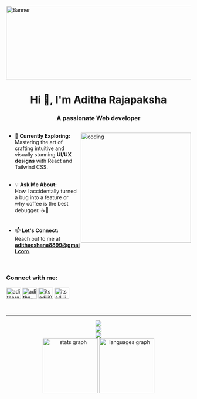 <img src="https://media3.giphy.com/media/v1.Y2lkPTc5MGI3NjExOG41aWhibXhkZ2VwNGR2anJ6dHhuMXY0dGlsdWdvam50aHptejFzYiZlcD12MV9pbnRlcm5hbF9naWZfYnlfaWQmY3Q9Zw/NKEt9elQ5cR68/giphy.webp" align="center" alt="Banner" height="200" width="2000">


<h1 align="center">Hi 👋, I'm Aditha Rajapaksha</h1>
<h3 align="center">A passionate Web developer</h3>


<p align="left"> <a href="https://twitter.com/" target="blank"><img src="https://img.shields.io/twitter/follow/?logo=twitter&style=for-the-badge" alt="" /></a> </p>

- 🌱 **Currently Exploring:**                                     <img align="right" alt="coding" width="300"  
src="https://camo.githubusercontent.com/4d9f5ecceb711eec6e2018f38a5677dc657c9738d4a65ba3b928c41c0a45b439/68747470733a2f2f6d69726f2e6d656469756d2e636f6d2f6d61782f313336302f302a37513379765349765f7430696f4a2d5a2e676966">
  <br>Mastering the art of crafting intuitive and visually stunning **UI/UX designs** with React and Tailwind CSS. <br><br>

- 💡 **Ask Me About:**  
  How I accidentally turned a bug into a feature or why coffee is the best debugger. ☕🐞 <br><br> 

- 📫 **Let's Connect:**  
  Reach out to me at **[adithaeshana8899@gmail.com](mailto:adithaeshana8899@gmail.com)**.
  

<br>
<h3 align="left">Connect with me:</h3>
<p align="left">
<a href="https://twitter.com/aditharajapaksh" target="blank"><img align="center" src="https://raw.githubusercontent.com/Ad1thA/github-profile-readme-generator/master/src/images/icons/Social/twitter.svg" alt="aditharajapaksh" height="30" width="40" /></a>
<a href="https://linkedin.com/in/Aditha-Rajapaksha" target="blank"><img align="center" src="https://raw.githubusercontent.com/Ad1thA/github-profile-readme-generator/master/src/images/icons/Social/linked-in-alt.svg" alt="aditha-rajapaksha" height="30" width="40" /></a>
<a href="https://fb.com/itsadiii001" target="blank"><img align="center" src="https://raw.githubusercontent.com/Ad1thA/github-profile-readme-generator/master/src/images/icons/Social/facebook.svg" alt="itsadiii001" height="30" width="40" /></a>
<a href="https://instagram.com/itsadiiii__" target="blank"><img align="center" src="https://raw.githubusercontent.com/Ad1thA/github-profile-readme-generator/master/src/images/icons/Social/instagram.svg" alt="itsadiiii__" height="30" width="40" /></a>
</p>
<br>
<hr>

<div align="center">
    <img src="https://skillicons.dev/icons?i=react,nodejs,tailwind,html,css" /><br>
    <img src="https://skillicons.dev/icons?i=js,java,py,mongodb,mysql,git,figma" /><br>
  <img src="https://skillicons.dev/icons?i=vscode,androidstudio" />
</div>


<div align="center">
     <img src="https://github-readme-stats.vercel.app/api?username=ad1tha&hide_title=false&hide_rank=false&show_icons=true&include_all_commits=true&count_private=true&disable_animations=false&theme=dracula&locale=en&hide_border=true&order=1" height="150" alt="stats graph"  />
     <img src="https://github-readme-stats.vercel.app/api/top-langs?username=ad1tha&locale=en&hide_title=false&layout=compact&card_width=320&langs_count=7&theme=dracula&hide_border=true&order=2" height="150" alt="languages graph"  />
</div>     
